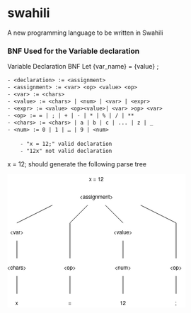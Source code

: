 # swahili
A new programming language to be written in Swahili

### BNF Used for the Variable declaration

Variable Declaration BNF
Let {var_name} =  {value} ;

    - <declaration> := <assignment>
    - <assignment> := <var> <op> <value> <op>
    - <var> := <chars>  
    - <value> := <chars> | <num> | <var> | <expr> 
    - <expr> := <value> <op><value>| <var> >op> <var>
    - <op> := = | ; | + | - | * | % | / | ** 
    - <chars> := <chars> | a | b | c | ... | z | _
    - <num> := 0 | 1 | … | 9 | <num>
        
        - "x = 12;" valid declaration
        - "12x" not valid declaration

x = 12; should generate the following parse tree

<img src="/img & doc/declarationPareseTree.png" alt="Declaration Parse Tree"/>


